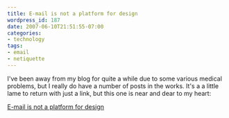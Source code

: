 ```yaml
---
title: E-mail is not a platform for design
wordpress_id: 187
date: 2007-06-10T21:51:55-07:00
categories:
- technology
tags:
- email
- netiquette
---
```

I've been away from my blog for quite a while due to some various medical problems, but I really do have a number of
posts in the works.  It's a a little lame to return with just a link, but this one is near and dear to my heart:

[E-mail is not a platform for design](http://www.zeldman.com/2007/06/08/e-mail-is-not-a-platform-for-design/)
